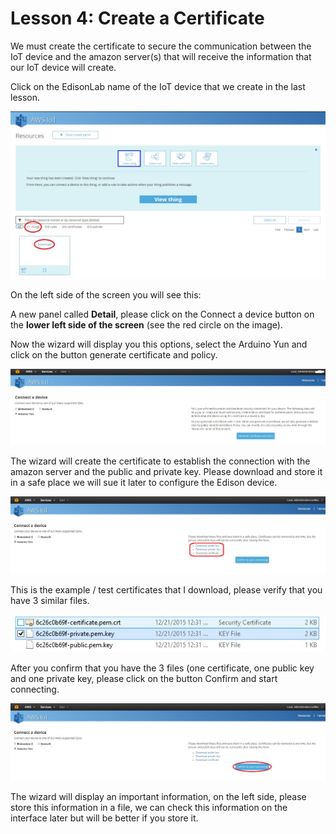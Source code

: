 # Lesson 4: Create a Certificate

We must create the certificate to secure the communication between the IoT device and the amazon server(s) that will receive the information that our IoT device will create.

Click on the EdisonLab name of the IoT device that we create in the last lesson.

![](18.jpg)

On the left side of the screen you will see this:



A new panel called **Detail**, please click on the Connect a device button on the **lower left side of the screen** (see the red circle on the image).

Now the wizard will display you this options, select the Arduino Yun and click on the button generate certificate and policy.

![](23.jpg)

The wizard will create the certificate to establish the connection with the amazon server and the public and private key. Please download and store it in a safe place we will sue it later to configure the Edison device.

![](24.jpg)

This is the example / test certificates that I download, please verify that you have 3 similar files.

![](26.jpg)

After you confirm that you have the 3 files (one certificate, one public key and one private key, please click on the button Confirm and start connecting.

![](25.jpg)

The wizard will display an important information, on the left side,  please store this information in a file, we can check this information on the interface later but will be better if you store it.

